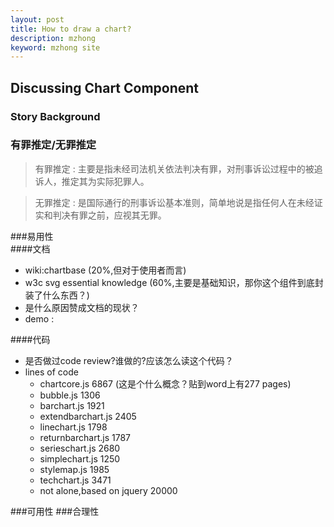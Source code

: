 ```yaml
---
layout: post
title: How to draw a chart?
description: mzhong
keyword: mzhong site
---
```


## Discussing Chart Component

### Story Background
### 有罪推定/无罪推定
>有罪推定 : 主要是指未经司法机关依法判决有罪，对刑事诉讼过程中的被追诉人，推定其为实际犯罪人。  

>无罪推定 : 是国际通行的刑事诉讼基本准则，简单地说是指任何人在未经证实和判决有罪之前，应视其无罪。  

###易用性  
####文档  
* wiki:chartbase (20%,但对于使用者而言)
* w3c svg essential knowledge (60%,主要是基础知识，那你这个组件到底封装了什么东西？) 
* 是什么原因赞成文档的现状？
* demo : 

####代码
* 是否做过code review?谁做的?应该怎么读这个代码？
* lines of code 
    * chartcore.js 6867 (这是个什么概念？贴到word上有277 pages)
    * bubble.js 1306
    * barchart.js 1921
    * extendbarchart.js 2405
    * linechart.js 1798
    * returnbarchart.js 1787 
    * serieschart.js 2680
    * simplechart.js 1250
    * stylemap.js 1985
    * techchart.js 3471
    * not alone,based on jquery 20000


###可用性
###合理性